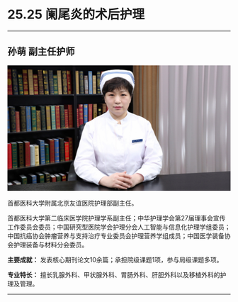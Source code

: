 # 25.25 阑尾炎的术后护理

---

## 孙萌 副主任护师

![1684660772256](image/c25_025/1684660772256.png)

首都医科大学附属北京友谊医院护理部副主任。

首都医科大学第二临床医学院护理学系副主任；中华护理学会第27届理事会宣传工作委员会委员；中国研究型医院学会护理分会人工智能与信息化护理学组委员；中国抗癌协会肿瘤营养与支持治疗专业委员会护理营养学组成员；中国医学装备协会护理装备与材料分会委员。

**主要成就：** 发表核心期刊论文10余篇；承担院级课题1项，参与局级课题多项。

**专业特长：** 擅长乳腺外科、甲状腺外科、胃肠外科、肝胆外科以及移植外科的护理及管理。

---
